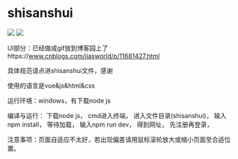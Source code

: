 # shisanshui

![](https://img.shields.io/badge/language-vue-orange.svg)
![](https://img.shields.io/cocoapods/l/你的项目名称.svg) 

UI部分：已经做成gif放到博客园上了https://www.cnblogs.com/jiasworld/p/11681427.html

具体规范请点进shisanshui文件，感谢

使用的语言是vue&js&html&css

运行环境：windows，有下载node js

编译与运行：
下载node js，
cmd进入终端，
进入文件目录(shisanshui)，
输入npm install，
等待加载，
输入npm run dev，
得到网址，
先注册再登录，

注意事项：页面自适应不太好，若出现偏差请用鼠标滚轮放大或缩小页面至合适位置。

